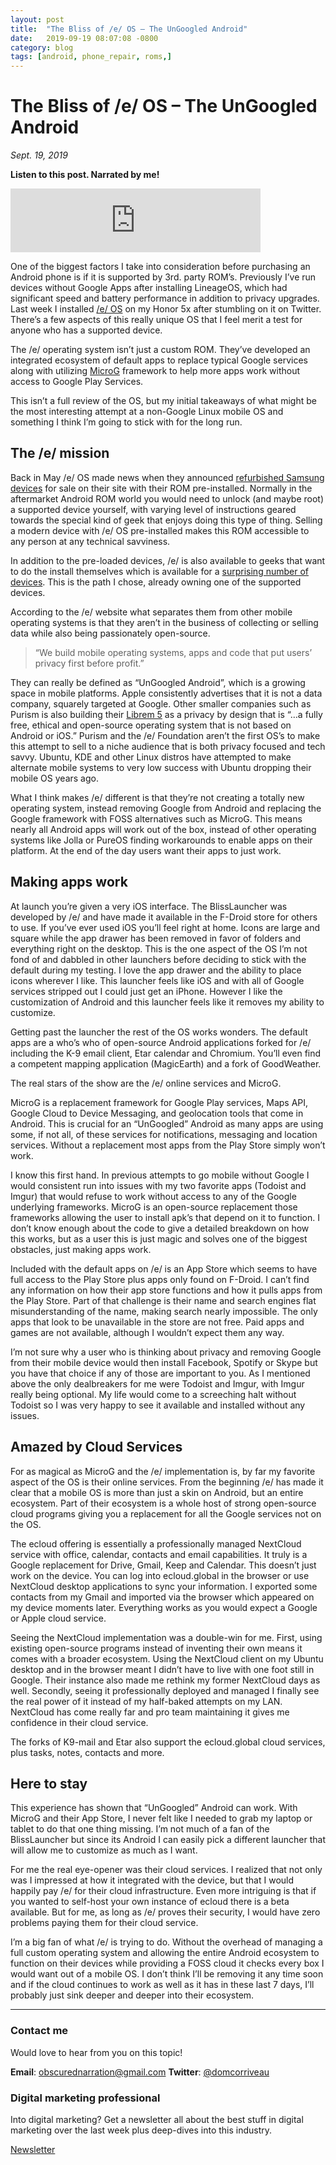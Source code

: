 ```yaml
---
layout: post
title:  "The Bliss of /e/ OS – The UnGoogled Android"
date:   2019-09-19 08:07:08 -0800
category: blog
tags: [android, phone_repair, roms,]
---
```

# The Bliss of /e/ OS – The UnGoogled Android
*Sept. 19, 2019*  

**Listen to this post. Narrated by me!**

<iframe src="https://anchor.fm/dctalks/embed/episodes/The-Bliss-of-e-OS--The-UnGoogled-Android--DC-Tech-Talks-Podcast---Ep--38-e5f1ot" height="102px" width="400px" frameborder="0" scrolling="no"></iframe>

One of the biggest factors I take into consideration before purchasing an Android phone is if it is supported by 3rd. party ROM’s. Previously I’ve run devices without Google Apps after installing LineageOS, which had significant speed and battery performance in addition to privacy upgrades. Last week I installed [/e/ OS](https://e.foundation/) on my Honor 5x after stumbling on it on Twitter. There’s a few aspects of this really unique OS that I feel merit a test for anyone who has a supported device.

The /e/ operating system isn’t just a custom ROM. They’ve developed an integrated ecosystem of default apps to replace typical Google services along with utilizing [MicroG](https://microg.org/) framework to help more apps work without access to Google Play Services.

This isn’t a full review of the OS, but my initial takeaways of what might be the most interesting attempt at a non-Google Linux mobile OS and something I think I’m going to stick with for the long run.

## The /e/ mission

Back in May /e/ OS made news when they announced [refurbished Samsung devices](https://www.androidauthority.com/ungoogled-refurbished-smartphones-986985/) for sale on their site with their ROM pre-installed. Normally in the aftermarket Android ROM world you would need to unlock (and maybe root) a supported device yourself, with varying level of instructions geared towards the special kind of geek that enjoys doing this type of thing. Selling a modern device with /e/ OS pre-installed makes this ROM accessible to any person at any technical savviness.

In addition to the pre-loaded devices, /e/ is also available to geeks that want to do the install themselves which is available for a [surprising number of devices](https://gitlab.e.foundation/e/wiki/en/wikis/devices-list). This is the path I chose, already owning one of the supported devices.

According to the /e/ website what separates them from other mobile operating systems is that they aren’t in the business of collecting or selling data while also being passionately open-source.  

> “We build mobile operating systems, apps and code that put users’ privacy first before profit.”  

They can really be defined as “UnGoogled Android”, which is a growing space in mobile platforms. Apple consistently advertises that it is not a data company, squarely targeted at Google. Other smaller companies such as Purism is also building their [Librem 5](https://puri.sm/products/librem-5/) as a privacy by design that is “…a fully free, ethical and open-source operating system that is not based on Android or iOS.” Purism and the /e/ Foundation aren’t the first OS’s to make this attempt to sell to a niche audience that is both privacy focused and tech savvy. Ubuntu, KDE and other Linux distros have attempted to make alternate mobile systems to very low success with Ubuntu dropping their mobile OS years ago.

What I think makes /e/ different is that they’re not creating a totally new operating system, instead removing Google from Android and replacing the Google framework with FOSS alternatives such as MicroG. This means nearly all Android apps will work out of the box, instead of other operating systems like Jolla or PureOS finding workarounds to enable apps on their platform. At the end of the day users want their apps to just work.

## Making apps work

At launch you’re given a very iOS interface. The BlissLauncher was developed by /e/ and have made it available in the F-Droid store for others to use. If you’ve ever used iOS you’ll feel right at home. Icons are large and square while the app drawer has been removed in favor of folders and everything right on the desktop. This is the one aspect of the OS I’m not fond of and dabbled in other launchers before deciding to stick with the default during my testing. I love the app drawer and the ability to place icons wherever I like. This launcher feels like iOS and with all of Google services stripped out I could just get an iPhone. However I like the customization of Android and this launcher feels like it removes my ability to customize.

Getting past the launcher the rest of the OS works wonders. The default apps are a who’s who of open-source Android applications forked for /e/ including the K-9 email client, Etar calendar and Chromium. You’ll even find a competent mapping application (MagicEarth) and a fork of GoodWeather.

The real stars of the show are the /e/ online services and MicroG.

MicroG is a replacement framework for Google Play services, Maps API, Google Cloud to Device Messaging, and geolocation tools that come in Android. This is crucial for an “UnGoogled” Android as many apps are using some, if not all, of these services for notifications, messaging and location services. Without a replacement most apps from the Play Store simply won’t work.

I know this first hand. In previous attempts to go mobile without Google I would consistent run into issues with my two favorite apps (Todoist and Imgur) that would refuse to work without access to any of the Google underlying frameworks. MicroG is an open-source replacement those frameworks allowing the user to install apk’s that depend on it to function. I don’t know enough about the code to give a detailed breakdown on how this works, but as a user this is just magic and solves one of the biggest obstacles, just making apps work.

Included with the default apps on /e/ is an App Store which seems to have full access to the Play Store plus apps only found on F-Droid. I can’t find any information on how their app store functions and how it pulls apps from the Play Store. Part of that challenge is their name and search engines flat misunderstanding of the name, making search nearly impossible. The only apps that look to be unavailable in the store are not free. Paid apps and games are not available, although I wouldn’t expect them any way.

I’m not sure why a user who is thinking about privacy and removing Google from their mobile device would then install Facebook, Spotify or Skype but you have that choice if any of those are important to you. As I mentioned above the only dealbreakers for me were Todoist and Imgur, with Imgur really being optional. My life would come to a screeching halt without Todoist so I was very happy to see it available and installed without any issues.

## Amazed by Cloud Services

For as magical as MicroG and the /e/ implementation is, by far my favorite aspect of the OS is their online services. From the beginning /e/ has made it clear that a mobile OS is more than just a skin on Android, but an entire ecosystem. Part of their ecosystem is a whole host of strong open-source cloud programs giving you a replacement for all the Google services not on the OS.

The ecloud offering is essentially a professionally managed NextCloud service with office, calendar, contacts and email capabilities. It truly is a Google replacement for Drive, Gmail, Keep and Calendar. This doesn’t just work on the device. You can log into ecloud.global in the browser or use NextCloud desktop applications to sync your information. I exported some contacts from my Gmail and imported via the browser which appeared on my device moments later. Everything works as you would expect a Google or Apple cloud service.

Seeing the NextCloud implementation was a double-win for me. First, using existing open-source programs instead of inventing their own means it comes with a broader ecosystem. Using the NextCloud client on my Ubuntu desktop and in the browser meant I didn’t have to live with one foot still in Google. Their instance also made me rethink my former NextCloud days as well. Secondly, seeing it professionally deployed and managed I finally see the real power of it instead of my half-baked attempts on my LAN. NextCloud has come really far and pro team maintaining it gives me confidence in their cloud service.

The forks of K9-mail and Etar also support the ecloud.global cloud services, plus tasks, notes, contacts and more.

## Here to stay

This experience has shown that “UnGoogled” Android can work. With MicroG and their App Store, I never felt like I needed to grab my laptop or tablet to do that one thing missing. I’m not much of a fan of the BlissLauncher but since its Android I can easily pick a different launcher that will allow me to customize as much as I want.

For me the real eye-opener was their cloud services. I realized that not only was I impressed at how it integrated with the device, but that I would happily pay /e/ for their cloud infrastructure. Even more intriguing is that if you wanted to self-host your own instance of ecloud there is a beta available. But for me, as long as /e/ proves their security, I would have zero problems paying them for their cloud service.

I’m a big fan of what /e/ is trying to do. Without the overhead of managing a full custom operating system and allowing the entire Android ecosystem to function on their devices while providing a FOSS cloud it checks every box I would want out of a mobile OS. I don’t think I’ll be removing it any time soon and if the cloud continues to work as well as it has in these last 7 days, I’ll probably just sink deeper and deeper into their ecosystem.  

* * *

### Contact me

Would love to hear from you on this topic!

**Email**: obscurednarration@gmail.com
**Twitter**: [@domcorriveau](https://twitter.com/domcorriveau)

### Digital marketing professional

Into digital marketing? Get a newsletter all about the best stuff in digital marketing over the last week plus deep-dives into this industry.

[Newsletter](https://corrteksolutions.com/marketing-mixer-newsletter/)
